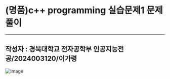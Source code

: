 <a name = "title"></a>
# (명품)c++ programming 실습문제1 문제풀이
---
<a name = "author"></a>
작성자 : 경북대학교 전자공학부 인공지능전공/2024003120/이가령
---

![Image](https://github.com/user-attachments/assets/6f1ae29b-d717-47ef-a77a-9c4ea4713375)
